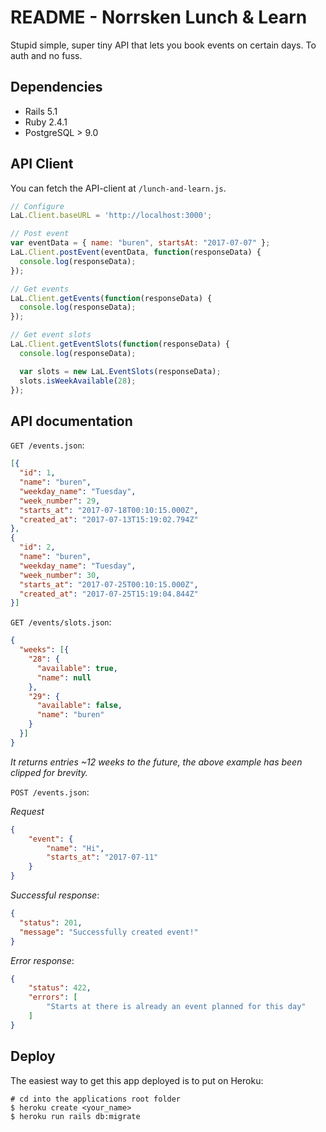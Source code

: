 # README - Norrsken Lunch & Learn

Stupid simple, super tiny API that lets you book events on certain days. To auth and no fuss.

## Dependencies

* Rails 5.1
* Ruby 2.4.1
* PostgreSQL > 9.0

## API Client

You can fetch the API-client at `/lunch-and-learn.js`.

```js
// Configure
LaL.Client.baseURL = 'http://localhost:3000';

// Post event
var eventData = { name: "buren", startsAt: "2017-07-07" };
LaL.Client.postEvent(eventData, function(responseData) {
  console.log(responseData);
});

// Get events
LaL.Client.getEvents(function(responseData) {
  console.log(responseData);
});

// Get event slots
LaL.Client.getEventSlots(function(responseData) {
  console.log(responseData);

  var slots = new LaL.EventSlots(responseData);
  slots.isWeekAvailable(28);
});
```

## API documentation

`GET /events.json`:

```json
[{
  "id": 1,
  "name": "buren",
  "weekday_name": "Tuesday",
  "week_number": 29,
  "starts_at": "2017-07-18T00:10:15.000Z",
  "created_at": "2017-07-13T15:19:02.794Z"
},
{
  "id": 2,
  "name": "buren",
  "weekday_name": "Tuesday",
  "week_number": 30,
  "starts_at": "2017-07-25T00:10:15.000Z",
  "created_at": "2017-07-25T15:19:04.844Z"
}]
```

`GET /events/slots.json`:

```json
{
  "weeks": [{
    "28": {
      "available": true,
      "name": null
    },
    "29": {
      "available": false,
      "name": "buren"
    }
  }]
}
```

_It returns entries ~12 weeks to the future, the above example has been clipped for brevity._

`POST /events.json`:

_Request_

```json
{
	"event": {
		"name": "Hi",
		"starts_at": "2017-07-11"
	}
}
```

_Successful response_:

```json
{
  "status": 201,
  "message": "Successfully created event!"
}
```

_Error response_:

```json
{
    "status": 422,
    "errors": [
        "Starts at there is already an event planned for this day"
    ]
}
```

## Deploy

The easiest way to get this app deployed is to put on Heroku:

```
# cd into the applications root folder
$ heroku create <your_name>
$ heroku run rails db:migrate
```
